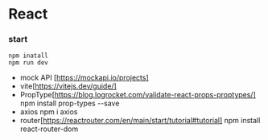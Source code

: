 # React

### start

    npm inatall
    npm run dev

- mock API [https://mockapi.io/projects]
- vite[https://vitejs.dev/guide/]
- PropType[https://blog.logrocket.com/validate-react-props-proptypes/]
    npm install prop-types --save
- axios
    npm i axios
- router[https://reactrouter.com/en/main/start/tutorial#tutorial]
    npm install react-router-dom 

